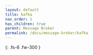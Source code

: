```yaml
---
layout: default
title: kafka
nav_order: 1
has_children: true
parent: Message Broker
permalink: /docs/message-broker/kafka
---
```


{: .fs-6 .fw-300 }
